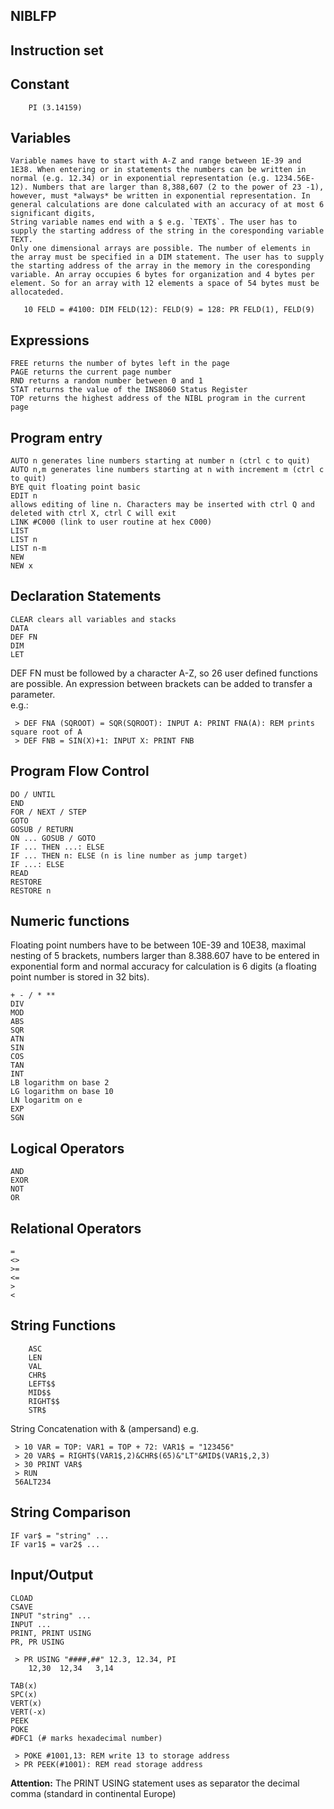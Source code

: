 NIBLFP
------

Instruction set
---------------

Constant
--------
```
    PI (3.14159)
```
Variables
---------
    Variable names have to start with A-Z and range between 1E-39 and 1E38. When entering or in statements the numbers can be written in normal (e.g. 12.34) or in exponential representation (e.g. 1234.56E-12). Numbers that are larger than 8,388,607 (2 to the power of 23 -1), however, must *always* be written in exponential representation. In general calculations are done calculated with an accuracy of at most 6 significant digits,
    String variable names end with a $ e.g. `TEXT$`. The user has to supply the starting address of the string in the coresponding variable TEXT.
    Only one dimensional arrays are possible. The number of elements in the array must be specified in a DIM statement. The user has to supply the starting address of the array in the memory in the coresponding variable. An array occupies 6 bytes for organization and 4 bytes per element. So for an array with 12 elements a space of 54 bytes must be allocateded.
```
   10 FELD = #4100: DIM FELD(12): FELD(9) = 128: PR FELD(1), FELD(9)
```
Expressions
-----------
    FREE returns the number of bytes left in the page
    PAGE returns the current page number
    RND returns a random number between 0 and 1
    STAT returns the value of the INS8060 Status Register
    TOP returns the highest address of the NIBL program in the current page 

Program entry
-------------
    AUTO n generates line numbers starting at number n (ctrl c to quit)
    AUTO n,m generates line numbers starting at n with increment m (ctrl c to quit)
    BYE quit floating point basic
    EDIT n
    allows editing of line n. Characters may be inserted with ctrl Q and deleted with ctrl X, ctrl C will exit
    LINK #C000 (link to user routine at hex C000)
    LIST
    LIST n
    LIST n-m
    NEW
    NEW x
 
Declaration Statements
----------------------
    CLEAR clears all variables and stacks
    DATA
    DEF FN
    DIM
    LET 

DEF FN must be followed by a character A-Z, so 26 user defined functions are possible. An expression between brackets can be added to transfer a parameter.  
e.g.:
```
 > DEF FNA (SQROOT) = SQR(SQROOT): INPUT A: PRINT FNA(A): REM prints square root of A
 > DEF FNB = SIN(X)+1: INPUT X: PRINT FNB
```

Program Flow Control
--------------------
    DO / UNTIL
    END
    FOR / NEXT / STEP
    GOTO
    GOSUB / RETURN
    ON ... GOSUB / GOTO
    IF ... THEN ...: ELSE
    IF ... THEN n: ELSE (n is line number as jump target)
    IF ...: ELSE
    READ
    RESTORE
    RESTORE n 


Numeric functions
-----------------
Floating point numbers have to be between 10E-39 and 10E38, maximal nesting of 5 brackets, numbers larger than 8.388.607 have to be entered in exponential form and normal accuracy for calculation is 6 digits (a floating point number is stored in 32 bits).

    + - / * **
    DIV
    MOD
    ABS
    SQR
    ATN
    SIN
    COS
    TAN
    INT
    LB logarithm on base 2
    LG logarithm on base 10
    LN logaritm on e
    EXP
    SGN 

Logical Operators
-----------------
    AND
    EXOR
    NOT
    OR 

Relational Operators
--------------------
    =
    <>
    >=
    <=
    >
    < 

String Functions
----------------
```
    ASC
    LEN
    VAL
    CHR$
    LEFT$$
    MID$$
    RIGHT$$
    STR$ 
```
String Concatenation with & (ampersand)
e.g.
```
 > 10 VAR = TOP: VAR1 = TOP + 72: VAR1$ = "123456" 
 > 20 VAR$ = RIGHT$(VAR1$,2)&CHR$(65)&"LT"&MID$(VAR1$,2,3) 
 > 30 PRINT VAR$
 > RUN 
 56ALT234

```

String Comparison
-----------------
    IF var$ = "string" ...
    IF var1$ = var2$ ... 

Input/Output
------------
    CLOAD
    CSAVE
    INPUT "string" ...
    INPUT ...
    PRINT, PRINT USING
    PR, PR USING
```
 > PR USING "####,##" 12.3, 12.34, PI
    12,30  12,34   3,14
```
    TAB(x)
    SPC(x)
    VERT(x)
    VERT(-x)
    PEEK
    POKE
    #DFC1 (# marks hexadecimal number)
```
 > POKE #1001,13: REM write 13 to storage address
 > PR PEEK(#1001): REM read storage address
```

**Attention:** The PRINT USING statement uses as separator the decimal comma (standard in continental Europe)
